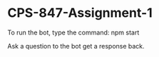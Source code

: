 # CPS-847-Assignment-1
To run the bot, type the command: npm start

Ask a question to the bot get a response back.
